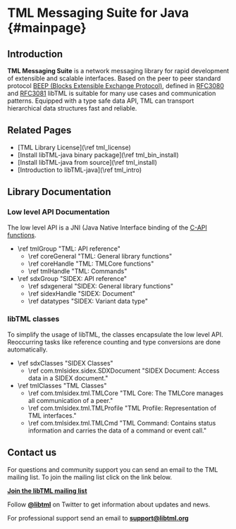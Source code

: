 # TML Messaging Suite for Java {#mainpage}

## Introduction ##

**TML Messaging Suite** is a network messaging library for rapid development of extensible and scalable interfaces. Based on the peer to peer standard protocol [BEEP (Blocks Extensible Exchange Protocol)](http://www.beepcore.org), defined in [RFC3080](https://tools.ietf.org/html/rfc3080) and [RFC3081](https://tools.ietf.org/html/rfc3081) libTML is suitable for many use cases and communication patterns. Equipped with a type safe data API, TML can transport hierarchical data structures fast and reliable.

## Related Pages ##

  - [TML Library License](\ref tml_license)
  - [Install libTML-java binary package](\ref tml_bin_install)
  - [Install libTML-java from source](\ref tml_install)
  - [Introduction to libTML-java](\ref tml_intro)


## Library Documentation ##

### Low level API Documentation ###

The low level API is a JNI (Java Native Interface binding of the [C-API functions](http://libtml.org/docs/libtml-c-html/). 

  - \ref tmlGroup "TML: API reference"
  	- \ref coreGeneral "TML: General library functions"
  	- \ref coreHandle "TML: TMLCore functions"
  	- \ref tmlHandle "TML: Commands"
  - \ref sdxGroup "SIDEX: API reference"
  	- \ref sdxgeneral "SIDEX: General library functions"
  	- \ref sidexHandle "SIDEX: Document"
  	- \ref datatypes "SIDEX: Variant data type"

### libTML classes ###

To simplify the usage of libTML, the classes encapsulate the low level API. Reoccurring tasks like reference counting and type conversions are done automatically.

  - \ref sdxClasses "SIDEX Classes"
  	- \ref com.tmlsidex.sidex.SDXDocument "SIDEX Document: Access data in a SIDEX document."
  - \ref tmlClasses "TML Classes"
  	- \ref com.tmlsidex.tml.TMLCore "TML Core: The TMLCore manages all communication of a peer."
    - \ref com.tmlsidex.tml.TMLProfile "TML Profile: Representation of TML interfaces."
    - \ref com.tmlsidex.tml.TMLCmd "TML Command: Contains status information and carries the data of a command or event call."

## Contact us ##

For questions and community support you can send an email to the TML mailing list. 
To join the mailing list click on the link below.

[<b>Join the libTML mailing list</b>](https://groups.google.com/forum/#!forum/libtml/join "Join <b>libtml<b> mailing list")

Follow [<b>\@libtml</b>](https://twitter.com/libtml) on Twitter to get information about updates and news.

For professional support send an email 
to [<b>support@libtml.org</b>](mailto:support@libtml.org "libTML professionel support")
